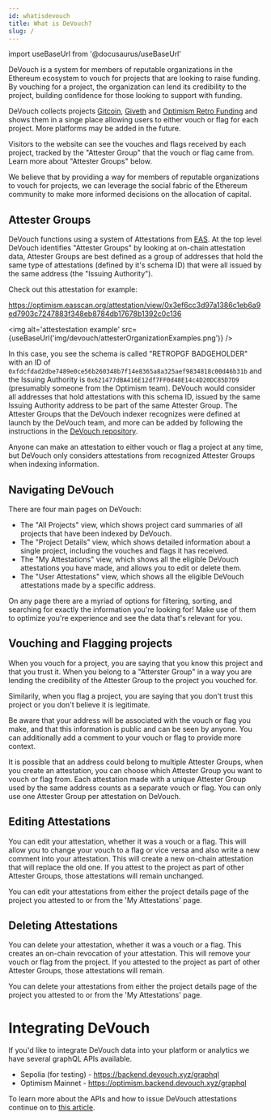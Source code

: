 ```yaml
---
id: whatisdevouch
title: What is DeVouch?
slug: /
---
```

import useBaseUrl from '@docusaurus/useBaseUrl'


DeVouch is a system for members of reputable organizations in the Ethereum ecosystem to vouch for projects that are looking to raise funding. By vouching for a project, the organization can lend its credibility to the project, building confidence for those looking to support with funding. 

DeVouch collects projects [Gitcoin](https://gitcoin.co/), [Giveth](https://giveth.io/) and [Optimism Retro Funding](https://vote.optimism.io/) and shows them in a singe place allowing users to either vouch or flag for each project. More platforms may be added in the future. 

Visitors to the website can see the vouches and flags received by each project, tracked by the "Attester Group" that the vouch or flag came from. Learn more about "Attester Groups" below.

We believe that by providing a way for members of reputable organizations to vouch for projects, we can leverage the social fabric of the Ethereum community to make more informed decisions on the allocation of capital.

## Attester Groups 

DeVouch functions using a system of Attestations from [EAS](https://attest.org/). At the top level DeVouch identifies "Attester Groups" by looking at on-chain attestation data, Attester Groups are best defined as a group of addresses that hold the same type of attestations (defined by it's schema ID) that were all issued by the same address (the "Issuing Authority"). 

Check out this attestation for example: 

https://optimism.easscan.org/attestation/view/0x3ef6cc3d97a1386c1eb6a9ed7903c7247883f348eb8784db17678b1392c0c136

<img alt='attestestation example' src={useBaseUrl('img/devouch/attesterOrganizationExamples.png')} />

In this case, you see the schema is called "RETROPGF BADGEHOLDER" with an ID of `0xfdcfdad2dbe7489e0ce56b260348b7f14e8365a8a325aef9834818c00d46b31b` and the Issuing Authority is `0x621477dBA416E12df7FF0d48E14c4D20DC85D7D9` (presumably someone from the Optimism team). DeVouch would consider all addresses that hold attestations with this schema ID, issued by the same Issuing Authority address to be part of the same Attester Group. The Attester Groups that the DeVouch indexer recognizes were defined at launch by the DeVouch team, and more can be added by following the instructions in the [DeVouch repository](https://github.com/Giveth/DeVouch-BE). 

Anyone can make an attestation to either vouch or flag a project at any time, but DeVouch only considers attestations from recognized Attester Groups when indexing information.

## Navigating DeVouch

There are four main pages on DeVouch: 
- The "All Projects" view, which shows project card summaries of all projects that have been indexed by DeVouch.
- The "Project Details" view, which shows detailed information about a single project, including the vouches and flags it has received.
- The "My Attestations" view, which shows all the eligible DeVouch attestations you have made, and allows you to edit or delete them.
- The "User Attestations" view, which shows all the eligible DeVouch attestations made by a specific address.

On any page there are a myriad of options for filtering, sorting, and searching for exactly the information you're looking for! Make use of them to optimize you're experience and see the data that's relevant for you.

## Vouching and Flagging projects 

When you vouch for a project, you are saying that you know this project and that you trust it. When you belong to a "Atterster Group" in a way you are lending the credibility of the Attester Group to the project you vouched for. 

Similarily, when you flag a project, you are saying that you don't trust this project or you don't believe it is legitimate.

Be aware that your address will be associated with the vouch or flag you make, and that this information is public and can be seen by anyone. You can additionally add a comment to your vouch or flag to provide more context.

It is possible that an address could belong to multiple Attester Groups, when you create an attestation, you can choose which Attester Group you want to vouch or flag from. Each attestation made with a unique Attester Group used by the same address counts as a separate vouch or flag. You can only use one Attester Group per attestation on DeVouch.

## Editing Attestations

You can edit your attestation, whether it was a vouch or a flag. This will allow you to change your vouch to a flag or vice versa and also write a new comment into your attestation. This will create a new on-chain attestation that will replace the old one. If you attest to the project as part of other Attester Groups, those attestations will remain unchanged. 

You can edit your attestations from either the project details page of the project you attested to or from the 'My Attestations' page.

## Deleting Attestations

You can delete your attestation, whether it was a vouch or a flag. This creates an on-chain revocation of your attestation. This will remove your vouch or flag from the project. If you attested to the project as part of other Attester Groups, those attestations will remain. 

You can delete your attestations from either the project details page of the project you attested to or from the 'My Attestations' page.

# Integrating DeVouch

If you'd like to integrate DeVouch data into your platform or analytics we have several graphQL APIs available. 

- Sepolia (for testing) - https://backend.devouch.xyz/graphql
- Optimism Mainnet - https://optimism.backend.devouch.xyz/graphql

To learn more about the APIs and how to issue DeVouch attestations continue on to [this article](./api.md). 
